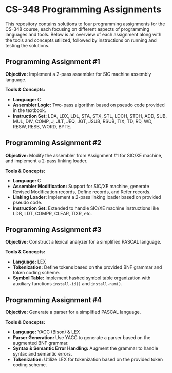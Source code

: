 # CS-348 Programming Assignments

This repository contains solutions to four programming assignments for the CS-348 course, each focusing on different aspects of programming languages and tools. Below is an overview of each assignment along with the tools and concepts utilized, followed by instructions on running and testing the solutions.

## Programming Assignment #1
**Objective:** Implement a 2-pass assembler for SIC machine assembly language.

**Tools & Concepts:**
- **Language:** C
- **Assembler Logic:** Two-pass algorithm based on pseudo code provided in the textbook.
- **Instruction Set:** LDA, LDX, LDL, STA, STX, STL, LDCH, STCH, ADD, SUB, MUL, DIV, COMP, J, JLT, JEQ, JGT, JSUB, RSUB, TIX, TD, RD, WD, RESW, RESB, WORD, BYTE.

## Programming Assignment #2
**Objective:** Modify the assembler from Assignment #1 for SIC/XE machine, and implement a 2-pass linking loader.

**Tools & Concepts:**
- **Language:** C
- **Assembler Modification:** Support for SIC/XE machine, generate Revised Modification records, Define records, and Refer records.
- **Linking Loader:** Implement a 2-pass linking loader based on provided pseudo code.
- **Instruction Set:** Extended to handle SIC/XE machine instructions like LDB, LDT, COMPR, CLEAR, TIXR, etc.

## Programming Assignment #3
**Objective:** Construct a lexical analyzer for a simplified PASCAL language.

**Tools & Concepts:**
- **Language:** LEX
- **Tokenization:** Define tokens based on the provided BNF grammar and token coding scheme.
- **Symbol Table:** Implement hashed symbol table organization with auxiliary functions `install-id()` and `install-num()`.

## Programming Assignment #4
**Objective:** Generate a parser for a simplified PASCAL language.

**Tools & Concepts:**
- **Language:** YACC (Bison) & LEX
- **Parser Generation:** Use YACC to generate a parser based on the augmented BNF grammar.
- **Syntax & Semantic Error Handling:** Augment the grammar to handle syntax and semantic errors.
- **Tokenization:** Utilize LEX for tokenization based on the provided token coding scheme.
